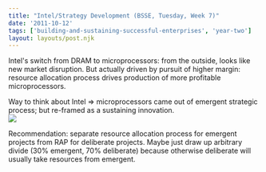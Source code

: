 ```yaml
---
title: "Intel/Strategy Development (BSSE, Tuesday, Week 7)"
date: '2011-10-12'
tags: ['building-and-sustaining-successful-enterprises', 'year-two']
layout: layouts/post.njk
---
```


Intel's switch from DRAM to microprocessors: from the outside, looks like new market disruption. But actually driven by pursuit of higher margin: resource allocation process drives production of more profitable microprocessors.

Way to think about Intel => microprocessors came out of emergent strategic process; but re-framed as a sustaining innovation.\
![](http://richardjamessharp.files.wordpress.com/2010/10/christensen.jpg)

Recommendation: separate resource allocation process for emergent projects from RAP for deliberate projects. Maybe just draw up arbitrary divide (30% emergent, 70% deliberate) because otherwise deliberate will usually take resources from emergent.

